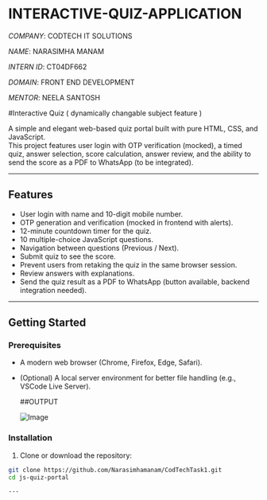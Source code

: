 # INTERACTIVE-QUIZ-APPLICATION

*COMPANY*: CODTECH IT SOLUTIONS

*NAME*: NARASIMHA MANAM

*INTERN ID*: CT04DF662

*DOMAIN*: FRONT END DEVELOPMENT

*MENTOR*: NEELA SANTOSH

#Interactive Quiz ( dynamically changable subject feature )

A simple and elegant web-based quiz portal built with pure HTML, CSS, and JavaScript.  
This project features user login with OTP verification (mocked), a timed quiz, answer selection, score calculation, answer review, and the ability to send the score as a PDF to WhatsApp (to be integrated).

---

## Features

- User login with name and 10-digit mobile number.
- OTP generation and verification (mocked in frontend with alerts).
- 12-minute countdown timer for the quiz.
- 10 multiple-choice JavaScript questions.
- Navigation between questions (Previous / Next).
- Submit quiz to see the score.
- Prevent users from retaking the quiz in the same browser session.
- Review answers with explanations.
- Send the quiz result as a PDF to WhatsApp (button available, backend integration needed).

---

## Getting Started

### Prerequisites

- A modern web browser (Chrome, Firefox, Edge, Safari).
- (Optional) A local server environment for better file handling (e.g., VSCode Live Server).

  ##OUTPUT

  ![Image](https://github.com/user-attachments/assets/9f64ec1b-f718-471c-88f9-e65b2e70f148)

### Installation

1. Clone or download the repository:

```bash
git clone https://github.com/Narasimhamanam/CodTechTask1.git
cd js-quiz-portal

---



